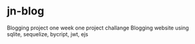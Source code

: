 # jn-blog
Blogging project one week one project challange
Blogging website using sqlite, sequelize, bycript, jwt, ejs
